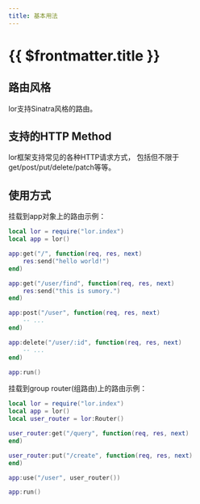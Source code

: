 ```yaml
---
title: 基本用法
---
```


# {{ $frontmatter.title }}


## 路由风格

lor支持Sinatra风格的路由。

## 支持的HTTP Method

lor框架支持常见的各种HTTP请求方式， 包括但不限于get/post/put/delete/patch等等。

## 使用方式

挂载到app对象上的路由示例：

```lua
local lor = require("lor.index")
local app = lor()

app:get("/", function(req, res, next)
    res:send("hello world!")
end)

app:get("/user/find", function(req, res, next)
    res:send("this is sumory.")
end)

app:post("/user", function(req, res, next)
    -- ...
end)

app:delete("/user/:id", function(req, res, next)
    -- ...
end)

app:run()
```

挂载到group router(组路由)上的路由示例：

```lua
local lor = require("lor.index")
local app = lor()
local user_router = lor:Router()

user_router:get("/query", function(req, res, next)
end)

user_router:put("/create", function(req, res, next)
end)

app:use("/user", user_router())

app:run()
```


